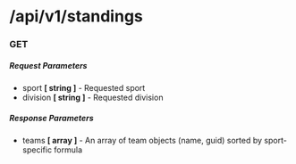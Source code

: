 # /api/v1/standings
### GET

##### Request Parameters
- sport **[ string ]** - Requested sport
- division **[ string ]** - Requested division

##### Response Parameters
- teams **[ array ]** - An array of team objects (name, guid) sorted by sport-specific formula
